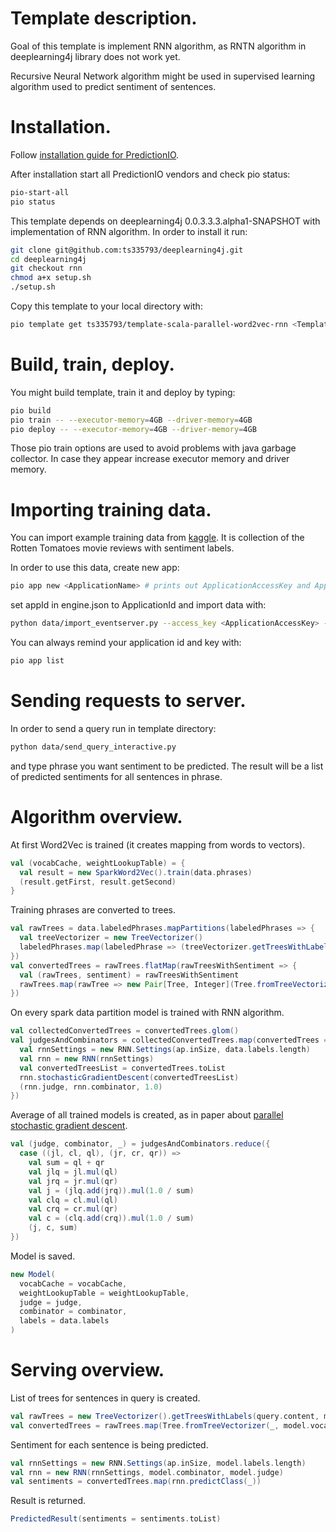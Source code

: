 # Template description.

Goal of this template is implement RNN algorithm, as RNTN algorithm in deeplearning4j library does not work yet.

Recursive Neural Network algorithm might be used in supervised learning algorithm used to predict sentiment of sentences.

# Installation.

Follow [installation guide for PredictionIO](http://docs.prediction.io/install/).

After installation start all PredictionIO vendors and check pio status:
```bash
pio-start-all
pio status
```

This template depends on deeplearning4j 0.0.3.3.3.alpha1-SNAPSHOT with implementation of RNN algorithm. In order to install it run:
```bash
git clone git@github.com:ts335793/deeplearning4j.git
cd deeplearning4j
git checkout rnn
chmod a+x setup.sh
./setup.sh
```

Copy this template to your local directory with:
```bash
pio template get ts335793/template-scala-parallel-word2vec-rnn <TemplateName>
```

# Build, train, deploy.

You might build template, train it and deploy by typing:
```bash
pio build
pio train -- --executor-memory=4GB --driver-memory=4GB
pio deploy -- --executor-memory=4GB --driver-memory=4GB
```
Those pio train options are used to avoid problems with java garbage collector. In case they appear increase executor memory and driver memory.

# Importing training data.

You can import example training data from [kaggle](https://www.kaggle.com/c/sentiment-analysis-on-movie-reviews/data). It is collection of the Rotten Tomatoes movie reviews with sentiment labels.

In order to use this data, create new app:
```bash
pio app new <ApplicationName> # prints out ApplicationAccessKey and ApplicationId
```
set appId in engine.json to ApplicationId and import data with:
```bash
python data/import_eventserver.py --access_key <ApplicationAccessKey> --file train.tsv
```

You can always remind your application id and key with:
```bash
pio app list
```

# Sending requests to server.

In order to send a query run in template directory:
```bash
python data/send_query_interactive.py
```
and type phrase you want sentiment to be predicted. The result will be a list of predicted sentiments for all sentences in phrase.

# Algorithm overview.

At first Word2Vec is trained (it creates mapping from words to vectors).
```scala
val (vocabCache, weightLookupTable) = {
  val result = new SparkWord2Vec().train(data.phrases)
  (result.getFirst, result.getSecond)
}
```

Training phrases are converted to trees.
```scala
val rawTrees = data.labeledPhrases.mapPartitions(labeledPhrases => {
  val treeVectorizer = new TreeVectorizer()
  labeledPhrases.map(labeledPhrase => (treeVectorizer.getTreesWithLabels(labeledPhrase.phrase, data.labels), labeledPhrase.sentiment))
})
val convertedTrees = rawTrees.flatMap(rawTreesWithSentiment => {
  val (rawTrees, sentiment) = rawTreesWithSentiment
  rawTrees.map(rawTree => new Pair[Tree, Integer](Tree.fromTreeVectorizer(rawTree, vocabCache, weightLookupTable), sentiment))
})
```

On every spark data partition model is trained with RNN algorithm.
```scala
val collectedConvertedTrees = convertedTrees.glom()
val judgesAndCombinators = collectedConvertedTrees.map(convertedTrees => {
  val rnnSettings = new RNN.Settings(ap.inSize, data.labels.length)
  val rnn = new RNN(rnnSettings)
  val convertedTreesList = convertedTrees.toList
  rnn.stochasticGradientDescent(convertedTreesList)
  (rnn.judge, rnn.combinator, 1.0)
})
```

Average of all trained models is created, as in paper about [parallel stochastic gradient descent](http://www.research.rutgers.edu/~lihong/pub/Zinkevich11Parallelized.pdf).
```scala
val (judge, combinator, _) = judgesAndCombinators.reduce({
  case ((jl, cl, ql), (jr, cr, qr)) =>
    val sum = ql + qr
    val jlq = jl.mul(ql)
    val jrq = jr.mul(qr)
    val j = (jlq.add(jrq)).mul(1.0 / sum)
    val clq = cl.mul(ql)
    val crq = cr.mul(qr)
    val c = (clq.add(crq)).mul(1.0 / sum)
    (j, c, sum)
})
```

Model is saved.
```scala
new Model(
  vocabCache = vocabCache,
  weightLookupTable = weightLookupTable,
  judge = judge,
  combinator = combinator,
  labels = data.labels
)
```

# Serving overview.

List of trees for sentences in query is created.
```scala
val rawTrees = new TreeVectorizer().getTreesWithLabels(query.content, model.labels)
val convertedTrees = rawTrees.map(Tree.fromTreeVectorizer(_, model.vocabCache, model.weightLookupTable))
```

Sentiment for each sentence is being predicted.
```scala
val rnnSettings = new RNN.Settings(ap.inSize, model.labels.length)
val rnn = new RNN(rnnSettings, model.combinator, model.judge)
val sentiments = convertedTrees.map(rnn.predictClass(_))
```

Result is returned.
```scala
PredictedResult(sentiments = sentiments.toList)
```